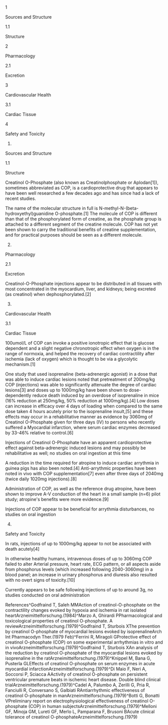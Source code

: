 1

Sources and Structure

1.1

Structure

2

Pharmacology

2.1

Excretion

3

Cardiovascular Health

3.1

Cardiac Tissue

4

Safety and Toxicity

1.

Sources and Structure

1.1

Structure

Creatinol O-Phosphate (also known as Creatinolphosphate or Aplodan[1]), sometimes abbreviated as COP, is a cardioprotective drug that appears to have been well researched a few decades ago and has since had a lack of recent studies.

The name of the molecular structure in full is N-methyl-N-(beta-hydroxyethyl)guanidine O-phosphate.[1] The molecule of COP is different than that of the phosphorylated form of creatine, as the phosphate group is attached to a different segment of the creatine molecule. COP has not yet been shown to carry the traditional benefits of creatine supplementation, and for practical purposes should be seen as a different molecule.

2.

Pharmacology

2.1

Excretion

Creatinol-O-Phosphate injections appear to be distributed in all tissues with most concentrated in the myocardium, liver, and kidneys; being excreted (as creatinol) when dephosphorylated.[2]

3.

Cardiovascular Health

3.1

Cardiac Tissue

100umol/L of COP can invoke a positive ionotropic effect that is glucose dependent and a slight negative chronotropic effect when oxygen is in the range of normoxia, and helped the recovery of cardiac contractility after ischemia (lack of oxygen) which is thought to be via a glycolytic mechanism.[1]

One study that used isoprenaline (beta-adrenergic agonist) in a dose that was able to induce cardiac lesions noted that pretreatment of 200mg/kg COP (injections) was able to significantly attenuate the degree of cardiac lesions[3] and doses up to 1000mg/kg have been shown to dose-dependently reduce death induced by an overdose of isoprenaline in mice (16% reduction at 250mg/kg, 50% reduction at 1000mg/kg).[4] Low doses can increase in efficacy over 4 days of loading when compared to the same dose taken 4 hours acutely prior to the isoprenaline insult,[5] and these effects may occur in a rehabilitative manner as evidence by 3060mg of Creatinol O-Phosphate given for three days (IV) to persons who recently suffered a Myocardial infarction, where serum cardiac enzymes decreased by 33-46% relative to control.[6]


Injections of Creatinol O-Phosphate have an apparent cardioprotective effect against beta-adrenergic induced lesions and may possibly be rehabilitative as well; no studies on oral ingestion at this time


A reduction in the time required for atropine to induce cardiac arrythmia in guinea pigs has also been noted.[4] Anti-arrythmic properties have been noted in vivo with COP supplementation[7] even after three days of 2040mg (twice daily 1020mg injections).[8]

Administration of COP, as well as the reference drug atropine, have been shown to improve A-V conduction of the heart in a small sample (n=6) pilot study; atropine's benefits were more evidence.[9]


Injections of COP appear to be beneficial for arrythmia disturbances, no studies on oral ingestion


4.

Safety and Toxicity

In rats, injections of up to 1000mg/kg appear to not be associated with death acutely[4]

In otherwise healthy humans, intravenous doses of up to 3060mg COP failed to alter Arterial pressure, heart rate, ECG pattern, or all aspects aside from phosphorus levels (which increased following 2040-3060mg) in a blood panel; an increase in urinary phosphorus and diuresis also resulted with no overt signs of toxicity.[10]


Currently appears to be safe following injections of up to around 3g, no studies conducted on oral administration


References^Godfraind T, Saleh MMAction of creatinol-O-phosphate on the contractility changes evoked by hypoxia and ischemia in rat isolated heartArzneimittelforschung.(1984)^Marzo A, Ghirardi PPharmacological and toxicological properties of creatinol O-phosphate. A reviewArzneimittelforschung.(1979)^Godfraind T, Sturbois XThe prevention by creatinol O-phosphate of myocardial lesions evoked by isoprenalineArch Int Pharmacodyn Ther.(1979 Feb)^Ferrini R, Miragoli GProtective effect of creatinol O-phosphate (COP) on some experimental arrhythmias in vitro and in vivoArzneimittelforschung.(1979)^Godfraind T, Sturbois XAn analysis of the reduction by creatinol O-phosphate of the myocardial lesions evoked by isoprenaline in the ratArzneimittelforschung.(1979)^Knippel M, Bana G, Pusterla GLEffects of creatinol O-phosphate on serum enzymes in acute myocardial infarctionArzneimittelforschung.(1979)^Di Maio F, Neri A, Soccorsi P, Sciacca AActivity of creatinol O-phosphate on persistent ventricular premature beats in ischemic heart disease. Double blind clinical trialArzneimittelforschung.(1979)^Cadel A, Palumbo A, Zerilli G, Pria R, Fanciulli R, Conversano S, Galbiati RAntiarrhythmic effectiveness of creatinol O-phosphate in manArzneimittelforschung.(1979)^Botti G, Bonatti VPreliminary report on electrophysiological effectiveness of creatinol O-phosphate (COP) in human subjectsArzneimittelforschung.(1979)^Melloni GF, Minoja GM, Lureti GF, Merlo L, Pamparana F, Brusoni BAcute clinical tolerance of creatinol O-phosphateArzneimittelforschung.(1979)